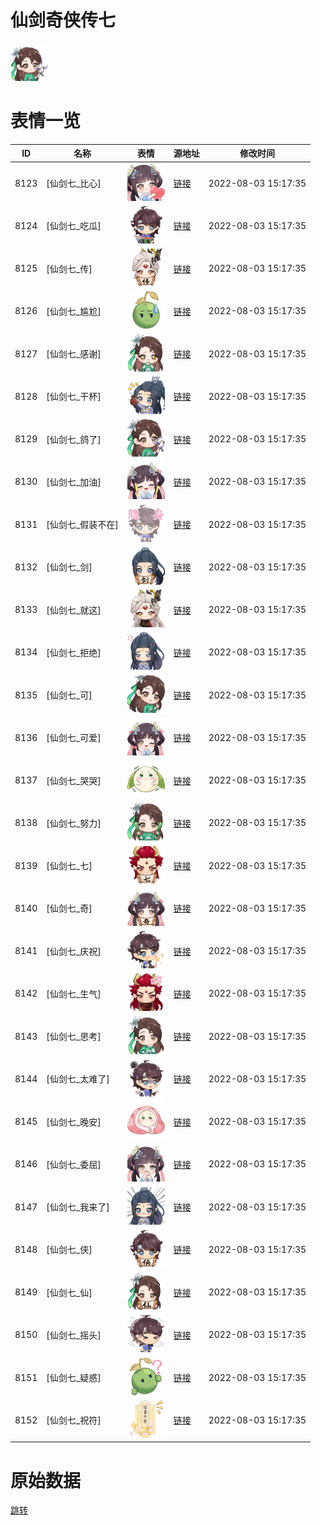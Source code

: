 # 仙剑奇侠传七

<img src="./cover.png" height="60" alt="cover" />

# 表情一览

|ID|名称|表情|源地址|修改时间|
|----|----|----|----|----|
|8123|[仙剑七_比心]|<img src="./pic/008123_%5B仙剑七_比心%5D.png" height="60" alt="比心"/>|[链接](http://i0.hdslb.com/bfs/emote/20fa45e3a59932f13e61b9288fc362f8dc5dd11e.png)|2022-08-03 15:17:35|
|8124|[仙剑七_吃瓜]|<img src="./pic/008124_%5B仙剑七_吃瓜%5D.png" height="60" alt="吃瓜"/>|[链接](http://i0.hdslb.com/bfs/emote/6b3df6e68b6009cc015392655ce5ed7e9fa07678.png)|2022-08-03 15:17:35|
|8125|[仙剑七_传]|<img src="./pic/008125_%5B仙剑七_传%5D.png" height="60" alt="传"/>|[链接](http://i0.hdslb.com/bfs/emote/dcd2b5ffa8f225e173bea31d8783c368a63cc949.png)|2022-08-03 15:17:35|
|8126|[仙剑七_尴尬]|<img src="./pic/008126_%5B仙剑七_尴尬%5D.png" height="60" alt="尴尬"/>|[链接](http://i0.hdslb.com/bfs/emote/e8b9275d22ddd739dc40938b51fa9749cc5769b3.png)|2022-08-03 15:17:35|
|8127|[仙剑七_感谢]|<img src="./pic/008127_%5B仙剑七_感谢%5D.png" height="60" alt="感谢"/>|[链接](http://i0.hdslb.com/bfs/emote/d50c7971aff274951aa3d7c1575d4367c3169cef.png)|2022-08-03 15:17:35|
|8128|[仙剑七_干杯]|<img src="./pic/008128_%5B仙剑七_干杯%5D.png" height="60" alt="干杯"/>|[链接](http://i0.hdslb.com/bfs/emote/1dbb6cdd2d0aed44fa7e39831031c902b11470a4.png)|2022-08-03 15:17:35|
|8129|[仙剑七_鸽了]|<img src="./pic/008129_%5B仙剑七_鸽了%5D.png" height="60" alt="鸽了"/>|[链接](http://i0.hdslb.com/bfs/emote/a2885da3fbc6a12e17c5053dd1cb3a18ec6e9e6c.png)|2022-08-03 15:17:35|
|8130|[仙剑七_加油]|<img src="./pic/008130_%5B仙剑七_加油%5D.png" height="60" alt="加油"/>|[链接](http://i0.hdslb.com/bfs/emote/1233457813e4a1ccda7e5b9cdcb20b919bb9b90e.png)|2022-08-03 15:17:35|
|8131|[仙剑七_假装不在]|<img src="./pic/008131_%5B仙剑七_假装不在%5D.png" height="60" alt="假装不在"/>|[链接](http://i0.hdslb.com/bfs/emote/94367931405885021f21d7bedf7ade60e935cd43.png)|2022-08-03 15:17:35|
|8132|[仙剑七_剑]|<img src="./pic/008132_%5B仙剑七_剑%5D.png" height="60" alt="剑"/>|[链接](http://i0.hdslb.com/bfs/emote/655c792734f4ba3d8e8d055a6230487894114c80.png)|2022-08-03 15:17:35|
|8133|[仙剑七_就这]|<img src="./pic/008133_%5B仙剑七_就这%5D.png" height="60" alt="就这"/>|[链接](http://i0.hdslb.com/bfs/emote/9299a41c645d0bfa56133ac357a17a44235cef6b.png)|2022-08-03 15:17:35|
|8134|[仙剑七_拒绝]|<img src="./pic/008134_%5B仙剑七_拒绝%5D.png" height="60" alt="拒绝"/>|[链接](http://i0.hdslb.com/bfs/emote/c2b2e7ff21064ebf51e00da629d8526c1a3d3f46.png)|2022-08-03 15:17:35|
|8135|[仙剑七_可]|<img src="./pic/008135_%5B仙剑七_可%5D.png" height="60" alt="可"/>|[链接](http://i0.hdslb.com/bfs/emote/7b5157c83e2096a6d330162637be1b532851c5f2.png)|2022-08-03 15:17:35|
|8136|[仙剑七_可爱]|<img src="./pic/008136_%5B仙剑七_可爱%5D.png" height="60" alt="可爱"/>|[链接](http://i0.hdslb.com/bfs/emote/64b118a8bf0cdcd383a201e7795b4e3b184e0a58.png)|2022-08-03 15:17:35|
|8137|[仙剑七_哭哭]|<img src="./pic/008137_%5B仙剑七_哭哭%5D.png" height="60" alt="哭哭"/>|[链接](http://i0.hdslb.com/bfs/emote/622c8a526af0a48633618d34e1505ec65fc76b3e.png)|2022-08-03 15:17:35|
|8138|[仙剑七_努力]|<img src="./pic/008138_%5B仙剑七_努力%5D.png" height="60" alt="努力"/>|[链接](http://i0.hdslb.com/bfs/emote/f5d9b43a3c2a2ac56e63f8d8f8a17d7110da7de5.png)|2022-08-03 15:17:35|
|8139|[仙剑七_七]|<img src="./pic/008139_%5B仙剑七_七%5D.png" height="60" alt="七"/>|[链接](http://i0.hdslb.com/bfs/emote/b2bbd647317459980528f19d7642a5fe692d287a.png)|2022-08-03 15:17:35|
|8140|[仙剑七_奇]|<img src="./pic/008140_%5B仙剑七_奇%5D.png" height="60" alt="奇"/>|[链接](http://i0.hdslb.com/bfs/emote/3b0bc4aabe106263ecda3167a82db7a833db89e7.png)|2022-08-03 15:17:35|
|8141|[仙剑七_庆祝]|<img src="./pic/008141_%5B仙剑七_庆祝%5D.png" height="60" alt="庆祝"/>|[链接](http://i0.hdslb.com/bfs/emote/83d7585818fa4e12691df0b72ec387d4d26aa945.png)|2022-08-03 15:17:35|
|8142|[仙剑七_生气]|<img src="./pic/008142_%5B仙剑七_生气%5D.png" height="60" alt="生气"/>|[链接](http://i0.hdslb.com/bfs/emote/8b46d000a85df9ced996621bcbbcb0e16cd69447.png)|2022-08-03 15:17:35|
|8143|[仙剑七_思考]|<img src="./pic/008143_%5B仙剑七_思考%5D.png" height="60" alt="思考"/>|[链接](http://i0.hdslb.com/bfs/emote/8e3377c71d78dcf0bbf3e81445943b2e6741439d.png)|2022-08-03 15:17:35|
|8144|[仙剑七_太难了]|<img src="./pic/008144_%5B仙剑七_太难了%5D.png" height="60" alt="太难了"/>|[链接](http://i0.hdslb.com/bfs/emote/4bfb2322a95e15961275b5ac5f661d9d895d06b4.png)|2022-08-03 15:17:35|
|8145|[仙剑七_晚安]|<img src="./pic/008145_%5B仙剑七_晚安%5D.png" height="60" alt="晚安"/>|[链接](http://i0.hdslb.com/bfs/emote/be7664204690d37129d487dbe5e56c9d745a5bed.png)|2022-08-03 15:17:35|
|8146|[仙剑七_委屈]|<img src="./pic/008146_%5B仙剑七_委屈%5D.png" height="60" alt="委屈"/>|[链接](http://i0.hdslb.com/bfs/emote/50f50df876e7f92f2faa335302b841fd9b214fa1.png)|2022-08-03 15:17:35|
|8147|[仙剑七_我来了]|<img src="./pic/008147_%5B仙剑七_我来了%5D.png" height="60" alt="我来了"/>|[链接](http://i0.hdslb.com/bfs/emote/90bcbb380314eb31fbfa1d2f0e13768d27a69ff1.png)|2022-08-03 15:17:35|
|8148|[仙剑七_侠]|<img src="./pic/008148_%5B仙剑七_侠%5D.png" height="60" alt="侠"/>|[链接](http://i0.hdslb.com/bfs/emote/50ebf7aa7859ba43e4403bfe6189eb82f67a3f3d.png)|2022-08-03 15:17:35|
|8149|[仙剑七_仙]|<img src="./pic/008149_%5B仙剑七_仙%5D.png" height="60" alt="仙"/>|[链接](http://i0.hdslb.com/bfs/emote/8d1652208d5fbcbe10df75abd3c68f93fa4823d6.png)|2022-08-03 15:17:35|
|8150|[仙剑七_摇头]|<img src="./pic/008150_%5B仙剑七_摇头%5D.png" height="60" alt="摇头"/>|[链接](http://i0.hdslb.com/bfs/emote/f405b2646637c7829f18a8a37d82a771a43eeb45.png)|2022-08-03 15:17:35|
|8151|[仙剑七_疑惑]|<img src="./pic/008151_%5B仙剑七_疑惑%5D.png" height="60" alt="疑惑"/>|[链接](http://i0.hdslb.com/bfs/emote/596e0b079ba3a1d056fea2e2302527b2d372b180.png)|2022-08-03 15:17:35|
|8152|[仙剑七_祝符]|<img src="./pic/008152_%5B仙剑七_祝符%5D.png" height="60" alt="祝符"/>|[链接](http://i0.hdslb.com/bfs/emote/6fc864590781fa2b90162075b4cf36397974d4ad.png)|2022-08-03 15:17:35|

# 原始数据

[跳转](./raw.json)

